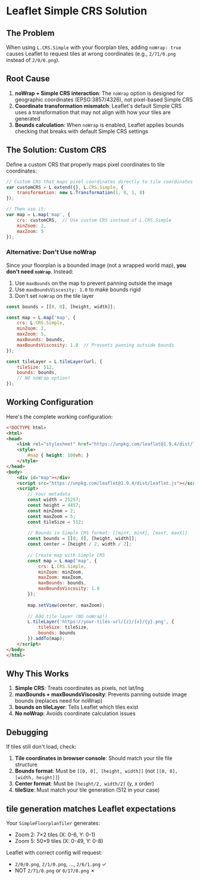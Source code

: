 # Leaflet Simple CRS Solution

## The Problem

When using `L.CRS.Simple` with your floorplan tiles, adding `noWrap: true` causes Leaflet to request tiles at wrong coordinates (e.g., `2/71/0.png` instead of `2/0/0.png`).

## Root Cause

1. **noWrap + Simple CRS interaction**: The `noWrap` option is designed for geographic coordinates (EPSG:3857/4326), not pixel-based Simple CRS
2. **Coordinate transformation mismatch**: Leaflet's default Simple CRS uses a transformation that may not align with how your tiles are generated
3. **Bounds calculation**: When `noWrap` is enabled, Leaflet applies bounds checking that breaks with default Simple CRS settings

## The Solution: Custom CRS

Define a custom CRS that properly maps pixel coordinates to tile coordinates:

```javascript
// Custom CRS that maps pixel coordinates directly to tile coordinates
var customCRS = L.extend({}, L.CRS.Simple, {
    transformation: new L.Transformation(1, 0, 1, 0)
});

// Then use it:
var map = L.map('map', {
    crs: customCRS,  // Use custom CRS instead of L.CRS.Simple
    minZoom: 2,
    maxZoom: 5
});
```

### Alternative: Don't Use noWrap

Since your floorplan is a bounded image (not a wrapped world map), **you don't need `noWrap`**. Instead:

1. Use `maxBounds` on the map to prevent panning outside the image
2. Use `maxBoundsViscosity: 1.0` to make bounds rigid
3. Don't set `noWrap` on the tile layer

```javascript
const bounds = [[0, 0], [height, width]];

const map = L.map('map', {
    crs: L.CRS.Simple,
    minZoom: 2,
    maxZoom: 5,
    maxBounds: bounds,
    maxBoundsViscosity: 1.0  // Prevents panning outside bounds
});

const tileLayer = L.tileLayer(url, {
    tileSize: 512,
    bounds: bounds,
    // NO noWrap option!
});
```

## Working Configuration

Here's the complete working configuration:

```html
<!DOCTYPE html>
<html>
<head>
    <link rel="stylesheet" href="https://unpkg.com/leaflet@1.9.4/dist/leaflet.css" />
    <style>
        #map { height: 100vh; }
    </style>
</head>
<body>
    <div id="map"></div>
    <script src="https://unpkg.com/leaflet@1.9.4/dist/leaflet.js"></script>
    <script>
        // Your metadata
        const width = 25257;
        const height = 4457;
        const minZoom = 2;
        const maxZoom = 5;
        const tileSize = 512;
        
        // Bounds in Simple CRS format: [[minY, minX], [maxY, maxX]]
        const bounds = [[0, 0], [height, width]];
        const center = [height / 2, width / 2];
        
        // Create map with Simple CRS
        const map = L.map('map', {
            crs: L.CRS.Simple,
            minZoom: minZoom,
            maxZoom: maxZoom,
            maxBounds: bounds,
            maxBoundsViscosity: 1.0
        });
        
        map.setView(center, maxZoom);
        
        // Add tile layer (NO noWrap!)
        L.tileLayer('https://your-tiles-url/{z}/{x}/{y}.png', {
            tileSize: tileSize,
            bounds: bounds
        }).addTo(map);
    </script>
</body>
</html>
```

## Why This Works

1. **Simple CRS**: Treats coordinates as pixels, not lat/lng
2. **maxBounds + maxBoundsViscosity**: Prevents panning outside image bounds (replaces need for noWrap)
3. **bounds on tileLayer**: Tells Leaflet which tiles exist
4. **No noWrap**: Avoids coordinate calculation issues

## Debugging

If tiles still don't load, check:

1. **Tile coordinates in browser console**: Should match your tile file structure
2. **Bounds format**: Must be `[[0, 0], [height, width]]` (not `[[0, 0], [width, height]]`)
3. **Center format**: Must be `[height/2, width/2]` (y, x order)
4. **tileSize**: Must match your tile generation (512 in your case)

## tile generation matches Leaflet expectations

Your `SimpleFloorplanTiler` generates:
- Zoom 2: 7×2 tiles (X: 0-6, Y: 0-1)
- Zoom 5: 50×9 tiles (X: 0-49, Y: 0-8)

Leaflet with correct config will request:
- `2/0/0.png`, `2/1/0.png`, ..., `2/6/1.png` ✓
- NOT `2/71/0.png` or `0/17/0.png` ✗
